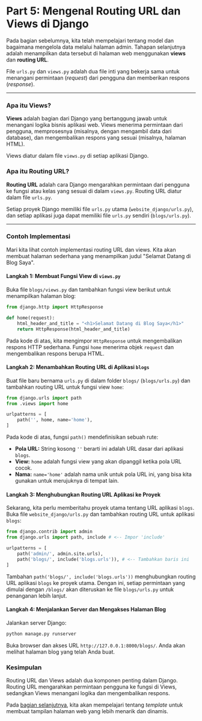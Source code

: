# Part 5: Mengenal Routing URL dan Views di Django

Pada bagian sebelumnya, kita telah mempelajari tentang model dan bagaimana mengelola data melalui halaman admin. Tahapan selanjutnya adalah menampilkan data tersebut di halaman web menggunakan **views** dan **routing URL**.

File `urls.py` dan `views.py` adalah dua file inti yang bekerja sama untuk menangani permintaan (*request*) dari pengguna dan memberikan respons (*response*).

---

### Apa itu Views?

**Views** adalah bagian dari Django yang bertanggung jawab untuk menangani logika bisnis aplikasi web. Views menerima permintaan dari pengguna, memprosesnya (misalnya, dengan mengambil data dari database), dan mengembalikan respons yang sesuai (misalnya, halaman HTML).

Views diatur dalam file `views.py` di setiap aplikasi Django.

### Apa itu Routing URL?

**Routing URL** adalah cara Django mengarahkan permintaan dari pengguna ke fungsi atau kelas yang sesuai di dalam `views.py`. Routing URL diatur dalam file `urls.py`.

Setiap proyek Django memiliki file `urls.py` utama (`website_django/urls.py`), dan setiap aplikasi juga dapat memiliki file `urls.py` sendiri (`blogs/urls.py`).

---

### Contoh Implementasi

Mari kita lihat contoh implementasi routing URL dan views. Kita akan membuat halaman sederhana yang menampilkan judul "Selamat Datang di Blog Saya".

#### Langkah 1: Membuat Fungsi View di `views.py`

Buka file `blogs/views.py` dan tambahkan fungsi view berikut untuk menampilkan halaman blog:

```python
from django.http import HttpResponse

def home(request):
    html_header_and_title = "<h1>Selamat Datang di Blog Saya</h1>"
    return HttpResponse(html_header_and_title)
```
Pada kode di atas, kita mengimpor `HttpResponse` untuk mengembalikan respons HTTP sederhana. Fungsi `home` menerima objek `request` dan mengembalikan respons berupa HTML.

#### Langkah 2: Menambahkan Routing URL di Aplikasi `blogs`

Buat file baru bernama `urls.py` di dalam folder `blogs/` (`blogs/urls.py`) dan tambahkan routing URL untuk fungsi view `home`:

```python
from django.urls import path
from .views import home

urlpatterns = [
    path('', home, name='home'),
]
```
Pada kode di atas, fungsi `path()` mendefinisikan sebuah rute:
*   **Pola URL:** String kosong `''` berarti ini adalah URL dasar dari aplikasi `blogs`.
*   **View:** `home` adalah fungsi view yang akan dipanggil ketika pola URL cocok.
*   **Nama:** `name='home'` adalah nama unik untuk pola URL ini, yang bisa kita gunakan untuk merujuknya di tempat lain.

#### Langkah 3: Menghubungkan Routing URL Aplikasi ke Proyek

Sekarang, kita perlu memberitahu proyek utama tentang URL aplikasi `blogs`. Buka file `website_django/urls.py` dan tambahkan routing URL untuk aplikasi `blogs`:

```python
from django.contrib import admin
from django.urls import path, include # <-- Impor 'include'

urlpatterns = [
    path('admin/', admin.site.urls),
    path('blogs/', include('blogs.urls')), # <-- Tambahkan baris ini
]
```
Tambahan `path('blogs/', include('blogs.urls'))` menghubungkan routing URL aplikasi `blogs` ke proyek utama. Dengan ini, setiap permintaan yang dimulai dengan `/blogs/` akan diteruskan ke file `blogs/urls.py` untuk penanganan lebih lanjut.

#### Langkah 4: Menjalankan Server dan Mengakses Halaman Blog

Jalankan server Django:
```bash
python manage.py runserver
```
Buka browser dan akses URL `http://127.0.0.1:8000/blogs/`. Anda akan melihat halaman blog yang telah Anda buat.

### Kesimpulan

Routing URL dan Views adalah dua komponen penting dalam Django. Routing URL mengarahkan permintaan pengguna ke fungsi di Views, sedangkan Views menangani logika dan mengembalikan respons.

Pada [bagian selanjutnya](./06-list-view-and-templates.md), kita akan mempelajari tentang *template* untuk membuat tampilan halaman web yang lebih menarik dan dinamis.